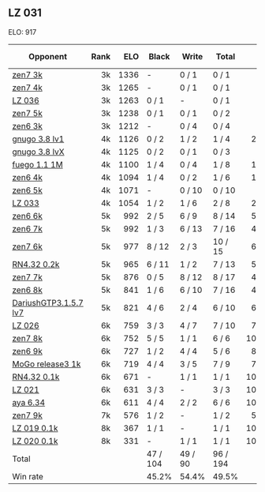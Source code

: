 ## LZ 031 ##

ELO: 917

Opponent | Rank | ELO | Black | Write | Total | Win rate
---------|-----:|----:|-------|-------|-------|-------:
[zen7 3k](zen7%203k.md) | 3k | 1336 | - | 0 / 1 | 0 / 1 | 0.0%
[zen7 4k](zen7%204k.md) | 3k | 1265 | - | 0 / 1 | 0 / 1 | 0.0%
[LZ 036](LZ%20036.md) | 3k | 1263 | 0 / 1 | - | 0 / 1 | 0.0%
[zen7 5k](zen7%205k.md) | 3k | 1238 | 0 / 1 | 0 / 1 | 0 / 2 | 0.0%
[zen6 3k](zen6%203k.md) | 3k | 1212 | - | 0 / 4 | 0 / 4 | 0.0%
[gnugo 3.8 lv1](gnugo%203.8%20lv1.md) | 4k | 1126 | 0 / 2 | 1 / 2 | 1 / 4 | 25.0%
[gnugo 3.8 lvX](gnugo%203.8%20lvX.md) | 4k | 1125 | 0 / 2 | 0 / 1 | 0 / 3 | 0.0%
[fuego 1.1 1M](fuego%201.1%201M.md) | 4k | 1100 | 1 / 4 | 0 / 4 | 1 / 8 | 12.5%
[zen6 4k](zen6%204k.md) | 4k | 1094 | 1 / 4 | 0 / 2 | 1 / 6 | 16.7%
[zen6 5k](zen6%205k.md) | 4k | 1071 | - | 0 / 10 | 0 / 10 | 0.0%
[LZ 033](LZ%20033.md) | 4k | 1054 | 1 / 2 | 1 / 6 | 2 / 8 | 25.0%
[zen6 6k](zen6%206k.md) | 5k | 992 | 2 / 5 | 6 / 9 | 8 / 14 | 57.1%
[zen6 7k](zen6%207k.md) | 5k | 992 | 1 / 3 | 6 / 13 | 7 / 16 | 43.8%
[zen7 6k](zen7%206k.md) | 5k | 977 | 8 / 12 | 2 / 3 | 10 / 15 | 66.7%
[RN4.32 0.2k](RN4.32%200.2k.md) | 5k | 965 | 6 / 11 | 1 / 2 | 7 / 13 | 53.8%
[zen7 7k](zen7%207k.md) | 5k | 876 | 0 / 5 | 8 / 12 | 8 / 17 | 47.1%
[zen6 8k](zen6%208k.md) | 5k | 841 | 1 / 6 | 6 / 10 | 7 / 16 | 43.8%
[DariushGTP3.1.5.7 lv7](DariushGTP3.1.5.7%20lv7.md) | 5k | 821 | 4 / 6 | 2 / 4 | 6 / 10 | 60.0%
[LZ 026](LZ%20026.md) | 6k | 759 | 3 / 3 | 4 / 7 | 7 / 10 | 70.0%
[zen7 8k](zen7%208k.md) | 6k | 752 | 5 / 5 | 1 / 1 | 6 / 6 | 100.0%
[zen6 9k](zen6%209k.md) | 6k | 727 | 1 / 2 | 4 / 4 | 5 / 6 | 83.3%
[MoGo release3 1k](MoGo%20release3%201k.md) | 6k | 719 | 4 / 4 | 3 / 5 | 7 / 9 | 77.8%
[RN4.32 0.1k](RN4.32%200.1k.md) | 6k | 671 | - | 1 / 1 | 1 / 1 | 100.0%
[LZ 021](LZ%20021.md) | 6k | 631 | 3 / 3 | - | 3 / 3 | 100.0%
[aya 6.34](aya%206.34.md) | 6k | 611 | 4 / 4 | 2 / 2 | 6 / 6 | 100.0%
[zen7 9k](zen7%209k.md) | 7k | 576 | 1 / 2 | - | 1 / 2 | 50.0%
[LZ 019 0.1k](LZ%20019%200.1k.md) | 8k | 367 | 1 / 1 | - | 1 / 1 | 100.0%
[LZ 020 0.1k](LZ%20020%200.1k.md) | 8k | 331 | - | 1 / 1 | 1 / 1 | 100.0%
Total | | | 47 / 104 | 49 / 90 | 96 / 194 | 
Win rate| | | 45.2% | 54.4% | 49.5% | 

